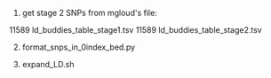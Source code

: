 1) get stage 2 SNPs from mgloud's file:

11589 ld_buddies_table_stage1.tsv
11589 ld_buddies_table_stage2.tsv

2) format_snps_in_0index_bed.py

3) expand_LD.sh

